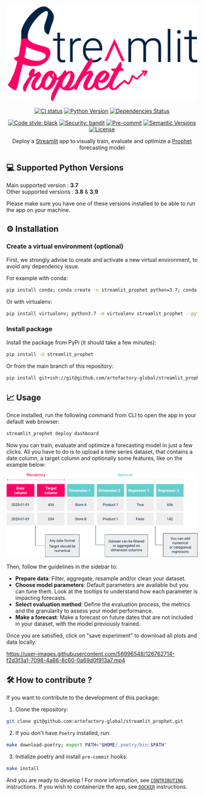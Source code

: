 <div align="center">

![](streamlit_prophet/references/logo.png)

[![CI status](https://github.com/artefactory-global/streamlit_prophet/actions/workflows/ci.yml/badge.svg?branch%3Amain&event%3Apush)](https://github.com/artefactory-global/streamlit_prophet/actions/workflows/ci.yml?query=branch%3Amain)
[![Python Version](https://img.shields.io/badge/python-3.7%20%7C%203.8%20%7C%203.9-blue.svg)](#supported-python-versions)
[![Dependencies Status](https://img.shields.io/badge/dependabots-active-informational.svg)](https://github.com/artefactory-global/streamlit_prophet/pulls?utf8=%E2%9C%93&q=is%3Apr%20author%3Aapp%2Fdependabot)

[![Code style: black](https://img.shields.io/badge/code%20style-black-000000.svg)](https://github.com/psf/black)
[![Security: bandit](https://img.shields.io/badge/security-bandit-informational.svg)](https://github.com/PyCQA/bandit)
[![Pre-commit](https://img.shields.io/badge/pre--commit-enabled-informational?logo=pre-commit&logoColor=white)](https://github.com/artefactory-global/streamlit_prophet/blob/main/.pre-commit-config.yaml)
[![Semantic Versions](https://img.shields.io/badge/%F0%9F%9A%80-semantic%20versions-informational.svg)](https://github.com/artefactory-global/streamlit_prophet/releases)
[![License](https://img.shields.io/badge/License-MIT-informational.svg)](https://github.com/artefactory-global/streamlit_prophet/blob/main/LICENSE)

Deploy a [Streamlit](https://streamlit.io/) app to visually train, evaluate and optimize a [Prophet](https://facebook.github.io/prophet/) forecasting model

</div>


## 💻 Supported Python Versions

<p>Main supported version : <strong>3.7</strong> <br>
Other supported versions : <strong>3.8</strong> & <strong>3.9</strong> </p>

Please make sure you have one of these versions installed to be able to run the app on your machine.


## ⚙️ Installation


### Create a virtual environment (optional)
First, we strongly advise to create and activate a new virtual environment, to avoid any dependency issue.

For example with conda:
```bash
pip install conda; conda create -n streamlit_prophet python=3.7; conda activate streamlit_prophet
```

Or with virtualenv:
```bash
pip install virtualenv; python3.7 -m virtualenv streamlit_prophet --python=python3.7; source streamlit_prophet/bin/activate
```


### Install package
Install the package from PyPi (it should take a few minutes):
```bash
pip install -U streamlit_prophet
```

Or from the main branch of this repository:
```bash
pip install git+ssh://git@github.com/artefactory-global/streamlit_prophet.git@main
```


## 📈 Usage

Once installed, run the following command from CLI to open the app in your default web browser:

```bash
streamlit_prophet deploy dashboard
```

Now you can train, evaluate and optimize a forecasting model in just a few clicks.
All you have to do is to upload a time series dataset, that contains a date column, a target column and optionally some features, like on the example below:

![](streamlit_prophet/references/input_format.png)

Then, follow the guidelines in the sidebar to:

* <strong>Prepare data</strong>: Filter, aggregate, resample and/or clean your dataset.
* <strong>Choose model parameters</strong>: Default parameters are available but you can tune them.
Look at the tooltips to understand how each parameter is impacting forecasts.
* <strong>Select evaluation method</strong>: Define the evaluation process, the metrics and the granularity to
assess your model performance.
* <strong>Make a forecast</strong>: Make a forecast on future dates that are not included in your dataset,
with the model previously trained.

Once you are satisfied, click on "save experiment" to download all plots and data locally.

https://user-images.githubusercontent.com/56996548/126762714-f2d3f3a1-7098-4a86-8c60-0a69d0f913a7.mp4


## 🛠️ How to contribute ?

If you want to contribute to the development of this package:

1. Clone the repository:
```bash
git clone git@github.com:artefactory-global/streamlit_prophet.git
```

2. If you don't have `Poetry` installed, run:
```bash
make download-poetry; export PATH="$HOME/.poetry/bin:$PATH"
```

3. Initialize poetry and install `pre-commit` hooks:
```bash
make install
```

And you are ready to develop ! For more information, see [`CONTRIBUTING`](https://github.com/artefactory-global/streamlit_prophet/blob/main/CONTRIBUTING.md) instructions.
If you wish to containerize the app, see [`DOCKER`](https://github.com/artefactory-global/streamlit_prophet/blob/main/DOCKER.md) instructions.
